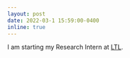 ```yaml
---
layout: post
date: 2022-03-1 15:59:00-0400
inline: true
---
```


I am starting my Research Intern at [LTL](https://ltl.mmll.cam.ac.uk).
